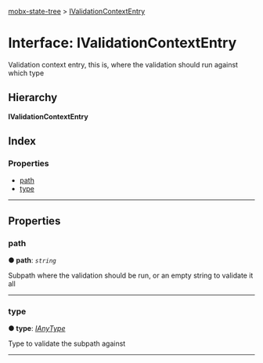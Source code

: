 [mobx-state-tree](../README.md) > [IValidationContextEntry](../interfaces/ivalidationcontextentry.md)

# Interface: IValidationContextEntry

Validation context entry, this is, where the validation should run against which type

## Hierarchy

**IValidationContextEntry**

## Index

### Properties

* [path](ivalidationcontextentry.md#path)
* [type](ivalidationcontextentry.md#type)

---

## Properties

<a id="path"></a>

###  path

**● path**: *`string`*

Subpath where the validation should be run, or an empty string to validate it all

___
<a id="type"></a>

###  type

**● type**: *[IAnyType](../#ianytype)*

Type to validate the subpath against

___

